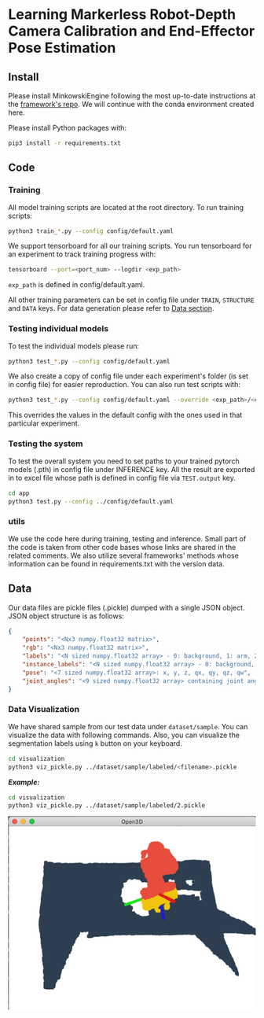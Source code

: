 # Learning Markerless Robot-Depth Camera Calibration and End-Effector Pose Estimation

## Install
Please install MinkowskiEngine following the most up-to-date instructions at the [framework's repo](https://github.com/NVIDIA/MinkowskiEngine#Installation). We will continue with the conda environment created here.

Please install Python packages with:
```bash
pip3 install -r requirements.txt
```

## Code
### Training
All model training scripts are located at the root directory. To run training scripts:
```sh
python3 train_*.py --config config/default.yaml
```

We support tensorboard for all our training scripts. You run tensorboard for an experiment to track training progress with:
```sh
tensorboard --port=<port_num> --logdir <exp_path>
```
`exp_path` is defined in config/default.yaml.

All other training parameters can be set in config file under `TRAIN`, `STRUCTURE` and `DATA` keys. For data generation please refer to [Data section](#data).

### Testing individual models
To test the individual models please run:
```sh
python3 test_*.py --config config/default.yaml
```
We also create a copy of config file under each experiment's folder (is set in config file) for easier reproduction. You can also run test scripts with:
```sh
python3 test_*.py --config config/default.yaml --override <exp_path>/<config_file>
```
This overrides the values in the default config with the ones used in that particular experiment.

### Testing the system
To test the overall system you need to set paths to your trained pytorch models (.pth) in config file under INFERENCE key. All the result are exported in to excel file whose path is defined in config file via `TEST.output` key.
```sh
cd app
python3 test.py --config ../config/default.yaml
```

### utils
We use the code here during training, testing and inference. Small part of the code is taken from other code bases whose links are shared in the related comments. We also utilize several frameworks' methods whose information can be found in requirements.txt with the version data.

## Data
Our data files are pickle files (<filename>.pickle) dumped with a single JSON object. JSON object structure is as follows:
```JSON
{
    "points": "<Nx3 numpy.float32 matrix>",
    "rgb": "<Nx3 numpy.float32 matrix>",
    "labels": "<N sized numpy.float32 array> - 0: background, 1: arm, 2: end-effector",
    "instance_labels": "<N sized numpy.float32 array> - 0: background, 1: arm, 2: end-effector",
    "pose": "<7 sized numpy.float32 array>: x, y, z, qx, qy, qz, qw",
    "joint_angles": "<9 sized numpy.float32 array> containing joint angles"
}
```
### Data Visualization
We have shared sample from our test data under `dataset/sample`. You can visualize the data with following commands. Also, you can visualize the segmentation labels using `k` button on your keyboard.
```bash
cd visualization
python3 viz_pickle.py ../dataset/sample/labeled/<filename>.pickle
```

**_Example:_**
```bash
cd visualization
python3 viz_pickle.py ../dataset/sample/labeled/2.pickle
```
![Data Visualization](dataset/sample_viz.png "Data Visualization")

